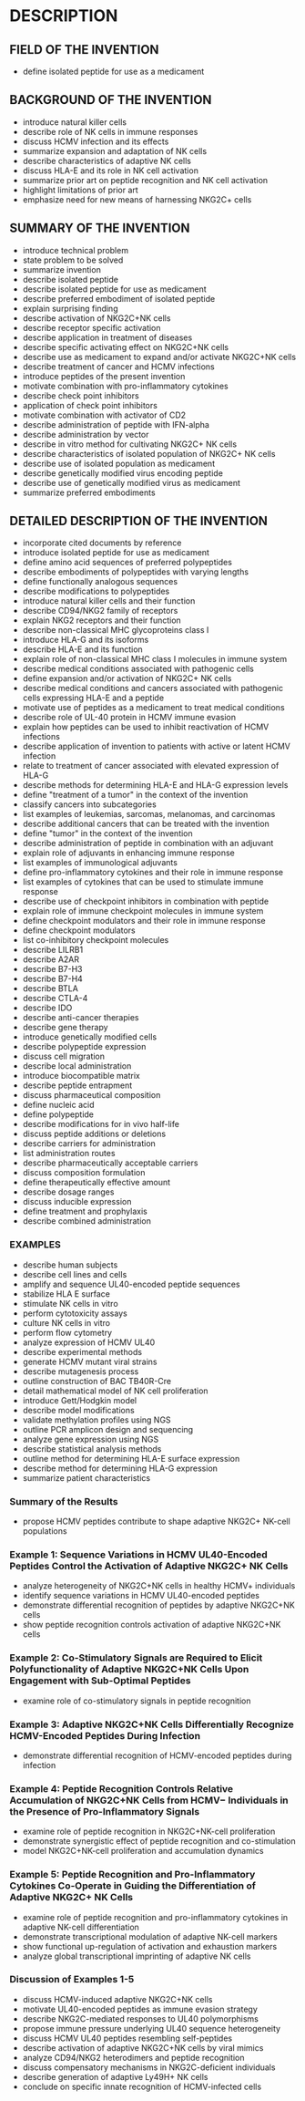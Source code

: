 # DESCRIPTION

## FIELD OF THE INVENTION

- define isolated peptide for use as a medicament

## BACKGROUND OF THE INVENTION

- introduce natural killer cells
- describe role of NK cells in immune responses
- discuss HCMV infection and its effects
- summarize expansion and adaptation of NK cells
- describe characteristics of adaptive NK cells
- discuss HLA-E and its role in NK cell activation
- summarize prior art on peptide recognition and NK cell activation
- highlight limitations of prior art
- emphasize need for new means of harnessing NKG2C+ cells

## SUMMARY OF THE INVENTION

- introduce technical problem
- state problem to be solved
- summarize invention
- describe isolated peptide
- describe isolated peptide for use as medicament
- describe preferred embodiment of isolated peptide
- explain surprising finding
- describe activation of NKG2C+NK cells
- describe receptor specific activation
- describe application in treatment of diseases
- describe specific activating effect on NKG2C+NK cells
- describe use as medicament to expand and/or activate NKG2C+NK cells
- describe treatment of cancer and HCMV infections
- introduce peptides of the present invention
- motivate combination with pro-inflammatory cytokines
- describe check point inhibitors
- application of check point inhibitors
- motivate combination with activator of CD2
- describe administration of peptide with IFN-alpha
- describe administration by vector
- describe in vitro method for cultivating NKG2C+ NK cells
- describe characteristics of isolated population of NKG2C+ NK cells
- describe use of isolated population as medicament
- describe genetically modified virus encoding peptide
- describe use of genetically modified virus as medicament
- summarize preferred embodiments

## DETAILED DESCRIPTION OF THE INVENTION

- incorporate cited documents by reference
- introduce isolated peptide for use as medicament
- define amino acid sequences of preferred polypeptides
- describe embodiments of polypeptides with varying lengths
- define functionally analogous sequences
- describe modifications to polypeptides
- introduce natural killer cells and their function
- describe CD94/NKG2 family of receptors
- explain NKG2 receptors and their function
- describe non-classical MHC glycoproteins class I
- introduce HLA-G and its isoforms
- describe HLA-E and its function
- explain role of non-classical MHC class I molecules in immune system
- describe medical conditions associated with pathogenic cells
- define expansion and/or activation of NKG2C+ NK cells
- describe medical conditions and cancers associated with pathogenic cells expressing HLA-E and a peptide
- motivate use of peptides as a medicament to treat medical conditions
- describe role of UL-40 protein in HCMV immune evasion
- explain how peptides can be used to inhibit reactivation of HCMV infections
- describe application of invention to patients with active or latent HCMV infection
- relate to treatment of cancer associated with elevated expression of HLA-G
- describe methods for determining HLA-E and HLA-G expression levels
- define "treatment of a tumor" in the context of the invention
- classify cancers into subcategories
- list examples of leukemias, sarcomas, melanomas, and carcinomas
- describe additional cancers that can be treated with the invention
- define "tumor" in the context of the invention
- describe administration of peptide in combination with an adjuvant
- explain role of adjuvants in enhancing immune response
- list examples of immunological adjuvants
- define pro-inflammatory cytokines and their role in immune response
- list examples of cytokines that can be used to stimulate immune response
- describe use of checkpoint inhibitors in combination with peptide
- explain role of immune checkpoint molecules in immune system
- define checkpoint modulators and their role in immune response
- define checkpoint modulators
- list co-inhibitory checkpoint molecules
- describe LILRB1
- describe A2AR
- describe B7-H3
- describe B7-H4
- describe BTLA
- describe CTLA-4
- describe IDO
- describe anti-cancer therapies
- describe gene therapy
- introduce genetically modified cells
- describe polypeptide expression
- discuss cell migration
- describe local administration
- introduce biocompatible matrix
- describe peptide entrapment
- discuss pharmaceutical composition
- define nucleic acid
- define polypeptide
- describe modifications for in vivo half-life
- discuss peptide additions or deletions
- describe carriers for administration
- list administration routes
- describe pharmaceutically acceptable carriers
- discuss composition formulation
- define therapeutically effective amount
- describe dosage ranges
- discuss inducible expression
- define treatment and prophylaxis
- describe combined administration

### EXAMPLES

- describe human subjects
- describe cell lines and cells
- amplify and sequence UL40-encoded peptide sequences
- stabilize HLA E surface
- stimulate NK cells in vitro
- perform cytotoxicity assays
- culture NK cells in vitro
- perform flow cytometry
- analyze expression of HCMV UL40
- describe experimental methods
- generate HCMV mutant viral strains
- describe mutagenesis process
- outline construction of BAC TB40R-Cre
- detail mathematical model of NK cell proliferation
- introduce Gett/Hodgkin model
- describe model modifications
- validate methylation profiles using NGS
- outline PCR amplicon design and sequencing
- analyze gene expression using NGS
- describe statistical analysis methods
- outline method for determining HLA-E surface expression
- describe method for determining HLA-G expression
- summarize patient characteristics

### Summary of the Results

- propose HCMV peptides contribute to shape adaptive NKG2C+ NK-cell populations

### Example 1: Sequence Variations in HCMV UL40-Encoded Peptides Control the Activation of Adaptive NKG2C+ NK Cells

- analyze heterogeneity of NKG2C+NK cells in healthy HCMV+ individuals
- identify sequence variations in HCMV UL40-encoded peptides
- demonstrate differential recognition of peptides by adaptive NKG2C+NK cells
- show peptide recognition controls activation of adaptive NKG2C+NK cells

### Example 2: Co-Stimulatory Signals are Required to Elicit Polyfunctionality of Adaptive NKG2C+NK Cells Upon Engagement with Sub-Optimal Peptides

- examine role of co-stimulatory signals in peptide recognition

### Example 3: Adaptive NKG2C+NK Cells Differentially Recognize HCMV-Encoded Peptides During Infection

- demonstrate differential recognition of HCMV-encoded peptides during infection

### Example 4: Peptide Recognition Controls Relative Accumulation of NKG2C+NK Cells from HCMV− Individuals in the Presence of Pro-Inflammatory Signals

- examine role of peptide recognition in NKG2C+NK-cell proliferation
- demonstrate synergistic effect of peptide recognition and co-stimulation
- model NKG2C+NK-cell proliferation and accumulation dynamics

### Example 5: Peptide Recognition and Pro-Inflammatory Cytokines Co-Operate in Guiding the Differentiation of Adaptive NKG2C+ NK Cells

- examine role of peptide recognition and pro-inflammatory cytokines in adaptive NK-cell differentiation
- demonstrate transcriptional modulation of adaptive NK-cell markers
- show functional up-regulation of activation and exhaustion markers
- analyze global transcriptional imprinting of adaptive NK cells

### Discussion of Examples 1-5

- discuss HCMV-induced adaptive NKG2C+NK cells
- motivate UL40-encoded peptides as immune evasion strategy
- describe NKG2C-mediated responses to UL40 polymorphisms
- propose immune pressure underlying UL40 sequence heterogeneity
- discuss HCMV UL40 peptides resembling self-peptides
- describe activation of adaptive NKG2C+NK cells by viral mimics
- analyze CD94/NKG2 heterodimers and peptide recognition
- discuss compensatory mechanisms in NKG2C-deficient individuals
- describe generation of adaptive Ly49H+ NK cells
- conclude on specific innate recognition of HCMV-infected cells


